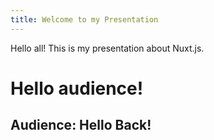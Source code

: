 ```yaml
---
title: Welcome to my Presentation
---
```


Hello all! This is my presentation about Nuxt.js.

# Hello audience!
## Audience: Hello Back!